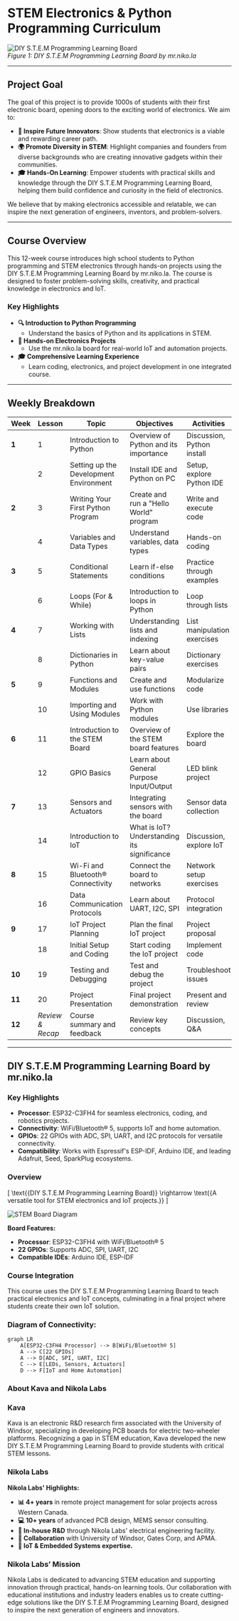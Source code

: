 # **STEM Electronics & Python Programming Curriculum**

![DIY S.T.E.M Programming Learning Board](https://public-files.gumroad.com/c9ysyrr9xnc2bhim7nnsba7epb9b)  
*Figure 1: DIY S.T.E.M Programming Learning Board by mr.niko.la*

---

## **Project Goal**

The goal of this project is to provide 1000s of students with their first electronic board, opening doors to the exciting world of electronics. We aim to:

- **🔋 Inspire Future Innovators**: Show students that electronics is a viable and rewarding career path.
- **🌍 Promote Diversity in STEM**: Highlight companies and founders from diverse backgrounds who are creating innovative gadgets within their communities.
- **🎓 Hands-On Learning**: Empower students with practical skills and knowledge through the DIY S.T.E.M Programming Learning Board, helping them build confidence and curiosity in the field of electronics.

We believe that by making electronics accessible and relatable, we can inspire the next generation of engineers, inventors, and problem-solvers.

---


## **Course Overview**
This 12-week course introduces high school students to Python programming and STEM electronics through hands-on projects using the DIY S.T.E.M Programming Learning Board by mr.niko.la. The course is designed to foster problem-solving skills, creativity, and practical knowledge in electronics and IoT.

### **Key Highlights**
- **🔍 Introduction to Python Programming**
  - Understand the basics of Python and its applications in STEM.
- **🔧 Hands-on Electronics Projects**
  - Use the mr.niko.la board for real-world IoT and automation projects.
- **🎓 Comprehensive Learning Experience**
  - Learn coding, electronics, and project development in one integrated course.

---

## **Weekly Breakdown**

| **Week** | **Lesson** | **Topic**                             | **Objectives**                         | **Activities**            |
|----------|------------|---------------------------------------|----------------------------------------|---------------------------|
| **1**    | 1          | Introduction to Python                | Overview of Python and its importance  | Discussion, Python install |
|          | 2          | Setting up the Development Environment | Install IDE and Python on PC           | Setup, explore Python IDE  |
| **2**    | 3          | Writing Your First Python Program     | Create and run a "Hello World" program | Write and execute code     |
|          | 4          | Variables and Data Types              | Understand variables, data types       | Hands-on coding            |
| **3**    | 5          | Conditional Statements                | Learn if-else conditions               | Practice through examples  |
|          | 6          | Loops (For & While)                   | Introduction to loops in Python        | Loop through lists         |
| **4**    | 7          | Working with Lists                    | Understanding lists and indexing       | List manipulation exercises|
|          | 8          | Dictionaries in Python                | Learn about key-value pairs            | Dictionary exercises       |
| **5**    | 9          | Functions and Modules                 | Create and use functions               | Modularize code            |
|          | 10         | Importing and Using Modules           | Work with Python modules               | Use libraries              |
| **6**    | 11         | Introduction to the STEM Board        | Overview of the STEM board features    | Explore the board          |
|          | 12         | GPIO Basics                           | Learn about General Purpose Input/Output | LED blink project       |
| **7**    | 13         | Sensors and Actuators                 | Integrating sensors with the board     | Sensor data collection     |
|          | 14         | Introduction to IoT                   | What is IoT? Understanding its significance | Discussion, explore IoT |
| **8**    | 15         | Wi-Fi and Bluetooth® Connectivity     | Connect the board to networks          | Network setup exercises    |
|          | 16         | Data Communication Protocols          | Learn about UART, I2C, SPI             | Protocol integration       |
| **9**    | 17         | IoT Project Planning                  | Plan the final IoT project             | Project proposal           |
|          | 18         | Initial Setup and Coding              | Start coding the IoT project           | Implement code             |
| **10**   | 19         | Testing and Debugging                 | Test and debug the project             | Troubleshoot issues        |
| **11**   | 20         | Project Presentation                  | Final project demonstration            | Present and review         |
| **12**   | *Review & Recap* | Course summary and feedback    | Review key concepts                    | Discussion, Q&A            |

---

## **DIY S.T.E.M Programming Learning Board by mr.niko.la**

### **Key Highlights**
- **Processor**: ESP32-C3FH4 for seamless electronics, coding, and robotics projects.
- **Connectivity**: WiFi/Bluetooth® 5, supports IoT and home automation.
- **GPIOs**: 22 GPIOs with ADC, SPI, UART, and I2C protocols for versatile connectivity.
- **Compatibility**: Works with Espressif's ESP-IDF, Arduino IDE, and leading Adafruit, Seed, SparkPlug ecosystems.

### **Overview**

\[
\text{{DIY S.T.E.M Programming Learning Board}} \rightarrow \text{{A versatile tool for STEM electronics and IoT projects.}}
\]

![STEM Board Diagram](https://www.example.com/stem-board-diagram)

**Board Features:**
- **Processor**: ESP32-C3FH4 with WiFi/Bluetooth® 5
- **22 GPIOs**: Supports ADC, SPI, UART, I2C
- **Compatible IDEs**: Arduino IDE, ESP-IDF

### **Course Integration**
This course uses the DIY S.T.E.M Programming Learning Board to teach practical electronics and IoT concepts, culminating in a final project where students create their own IoT solution.

### **Diagram of Connectivity:**

```mermaid
graph LR
    A[ESP32-C3FH4 Processor] --> B[WiFi/Bluetooth® 5]
    A --> C[22 GPIOs]
    A --> D[ADC, SPI, UART, I2C]
    C --> E[LEDs, Sensors, Actuators]
    D --> F[IoT and Home Automation]
```

### **About Kava and Nikola Labs**

### **Kava**
Kava is an electronic R&D research firm associated with the University of Windsor, specializing in developing PCB boards for electric two-wheeler platforms. Recognizing a gap in STEM education, Kava developed the new DIY S.T.E.M Programming Learning Board to provide students with critical STEM lessons.

### **Nikola Labs**

**Nikola Labs' Highlights:**

- **📊 4+ years** in remote project management for solar projects across Western Canada.
- **💻 10+ years** of advanced PCB design, MEMS sensor consulting.
- **🔬 In-house R&D** through Nikola Labs' electrical engineering facility.
- **🤝 Collaboration** with University of Windsor, Gates Corp, and APMA.
- **🔌 IoT & Embedded Systems expertise.**

### **Nikola Labs’ Mission**
Nikola Labs is dedicated to advancing STEM education and supporting innovation through practical, hands-on learning tools. Our collaboration with educational institutions and industry leaders enables us to create cutting-edge solutions like the DIY S.T.E.M Programming Learning Board, designed to inspire the next generation of engineers and innovators.
